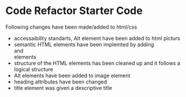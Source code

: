 # Code Refactor Starter Code
Following changes have been made/added to html/css
- accessaibility standarts, Alt element have been added to html picturs
- semantic HTML elements have been implemted by adding <nav><section><aside> and <footer> elements
- structure of the HTML elements has been cleaned up and it follows a logical structure 
- Alt elements have been added to image element
- heading attributes have been changed  
- title element was given a descriptive title


